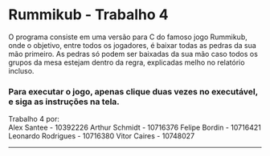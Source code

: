 # Rummikub - Trabalho 4

O programa consiste em uma versão para C do famoso jogo Rummikub, onde o objetivo, entre todos os jogadores, é baixar todas as pedras da sua mão primeiro. As pedras só podem ser baixadas da sua mão caso todos os grupos da mesa estejam dentro da regra, explicadas melho no relatório incluso. 

### Para executar o jogo, apenas clique duas vezes no executável, e siga as instruções na tela.

Trabalho 4 por:  
Alex Santee - 10392226
Arthur Schmidt - 10716376
Felipe Bordin - 10716421
Leonardo Rodrigues - 10716380
Vitor Caires - 10748027

--------
